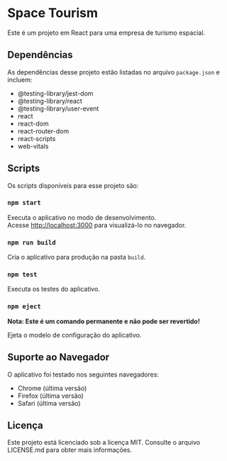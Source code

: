 # Space Tourism

Este é um projeto em React para uma empresa de turismo espacial.

## Dependências

As dependências desse projeto estão listadas no arquivo `package.json` e incluem:

- @testing-library/jest-dom
- @testing-library/react
- @testing-library/user-event
- react
- react-dom
- react-router-dom
- react-scripts
- web-vitals

## Scripts

Os scripts disponíveis para esse projeto são:

### `npm start`

Executa o aplicativo no modo de desenvolvimento.\
Acesse [http://localhost:3000](http://localhost:3000) para visualizá-lo no navegador.

### `npm run build`

Cria o aplicativo para produção na pasta `build`.

### `npm test`

Executa os testes do aplicativo.

### `npm eject`

**Nota: Este é um comando permanente e não pode ser revertido!**

Ejeta o modelo de configuração do aplicativo.

## Suporte ao Navegador

O aplicativo foi testado nos seguintes navegadores:
- Chrome (última versão)
- Firefox (última versão)
- Safari (última versão)

## Licença

Este projeto está licenciado sob a licença MIT. Consulte o arquivo LICENSE.md para obter mais informações.